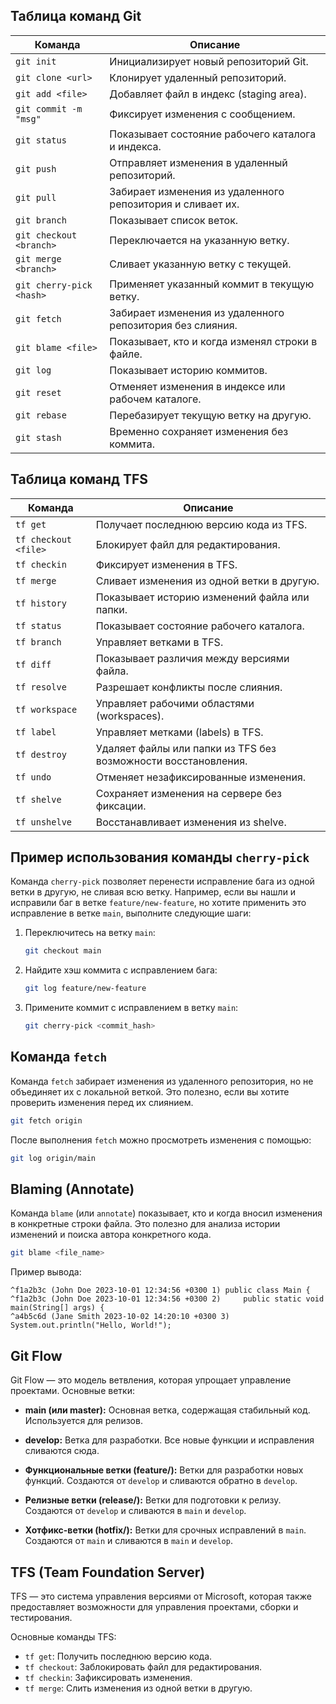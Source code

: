 ## Таблица команд Git

| Команда                | Описание                                                                 |
|------------------------|-------------------------------------------------------------------------|
| `git init`             | Инициализирует новый репозиторий Git.                                   |
| `git clone <url>`      | Клонирует удаленный репозиторий.                                        |
| `git add <file>`       | Добавляет файл в индекс (staging area).                                 |
| `git commit -m "msg"`  | Фиксирует изменения с сообщением.                                       |
| `git status`           | Показывает состояние рабочего каталога и индекса.                       |
| `git push`             | Отправляет изменения в удаленный репозиторий.                           |
| `git pull`             | Забирает изменения из удаленного репозитория и сливает их.              |
| `git branch`           | Показывает список веток.                                                |
| `git checkout <branch>`| Переключается на указанную ветку.                                       |
| `git merge <branch>`   | Сливает указанную ветку с текущей.                                      |
| `git cherry-pick <hash>`| Применяет указанный коммит в текущую ветку.                             |
| `git fetch`            | Забирает изменения из удаленного репозитория без слияния.               |
| `git blame <file>`     | Показывает, кто и когда изменял строки в файле.                         |
| `git log`              | Показывает историю коммитов.                                            |
| `git reset`            | Отменяет изменения в индексе или рабочем каталоге.                      |
| `git rebase`           | Перебазирует текущую ветку на другую.                                   |
| `git stash`            | Временно сохраняет изменения без коммита.                               |

## Таблица команд TFS

| Команда                | Описание                                                                 |
|------------------------|-------------------------------------------------------------------------|
| `tf get`               | Получает последнюю версию кода из TFS.                                  |
| `tf checkout <file>`   | Блокирует файл для редактирования.                                      |
| `tf checkin`           | Фиксирует изменения в TFS.                                              |
| `tf merge`             | Сливает изменения из одной ветки в другую.                              |
| `tf history`           | Показывает историю изменений файла или папки.                           |
| `tf status`            | Показывает состояние рабочего каталога.                                 |
| `tf branch`            | Управляет ветками в TFS.                                                |
| `tf diff`              | Показывает различия между версиями файла.                               |
| `tf resolve`           | Разрешает конфликты после слияния.                                      |
| `tf workspace`         | Управляет рабочими областями (workspaces).                              |
| `tf label`             | Управляет метками (labels) в TFS.                                       |
| `tf destroy`           | Удаляет файлы или папки из TFS без возможности восстановления.          |
| `tf undo`              | Отменяет незафиксированные изменения.                                   |
| `tf shelve`            | Сохраняет изменения на сервере без фиксации.                            |
| `tf unshelve`          | Восстанавливает изменения из shelve.                                    |

## Пример использования команды `cherry-pick`

Команда `cherry-pick` позволяет перенести исправление бага из одной ветки в другую, не сливая всю ветку. Например, если вы нашли и исправили баг в ветке `feature/new-feature`, но хотите применить это исправление в ветке `main`, выполните следующие шаги:

1. Переключитесь на ветку `main`:
   ```bash
   git checkout main
   ```

2. Найдите хэш коммита с исправлением бага:
   ```bash
   git log feature/new-feature
   ```

3. Примените коммит с исправлением в ветку `main`:
   ```bash
   git cherry-pick <commit_hash>
   ```

## Команда `fetch`

Команда `fetch` забирает изменения из удаленного репозитория, но не объединяет их с локальной веткой. Это полезно, если вы хотите проверить изменения перед их слиянием.

```bash
git fetch origin
```

После выполнения `fetch` можно просмотреть изменения с помощью:

```bash
git log origin/main
```

## Blaming (Annotate)

Команда `blame` (или `annotate`) показывает, кто и когда вносил изменения в конкретные строки файла. Это полезно для анализа истории изменений и поиска автора конкретного кода.

```bash
git blame <file_name>
```

Пример вывода:

```
^f1a2b3c (John Doe 2023-10-01 12:34:56 +0300 1) public class Main {
^f1a2b3c (John Doe 2023-10-01 12:34:56 +0300 2)     public static void main(String[] args) {
^a4b5c6d (Jane Smith 2023-10-02 14:20:10 +0300 3)         System.out.println("Hello, World!");
```

## Git Flow

Git Flow — это модель ветвления, которая упрощает управление проектами. Основные ветки:

- **main (или master):**
  Основная ветка, содержащая стабильный код. Используется для релизов.

- **develop:**
  Ветка для разработки. Все новые функции и исправления сливаются сюда.

- **Функциональные ветки (feature/):**
  Ветки для разработки новых функций. Создаются от `develop` и сливаются обратно в `develop`.

- **Релизные ветки (release/):**
  Ветки для подготовки к релизу. Создаются от `develop` и сливаются в `main` и `develop`.

- **Хотфикс-ветки (hotfix/):**
  Ветки для срочных исправлений в `main`. Создаются от `main` и сливаются в `main` и `develop`.

## TFS (Team Foundation Server)

TFS — это система управления версиями от Microsoft, которая также предоставляет возможности для управления проектами, сборки и тестирования.

Основные команды TFS:

- `tf get`: Получить последнюю версию кода.
- `tf checkout`: Заблокировать файл для редактирования.
- `tf checkin`: Зафиксировать изменения.
- `tf merge`: Слить изменения из одной ветки в другую.
